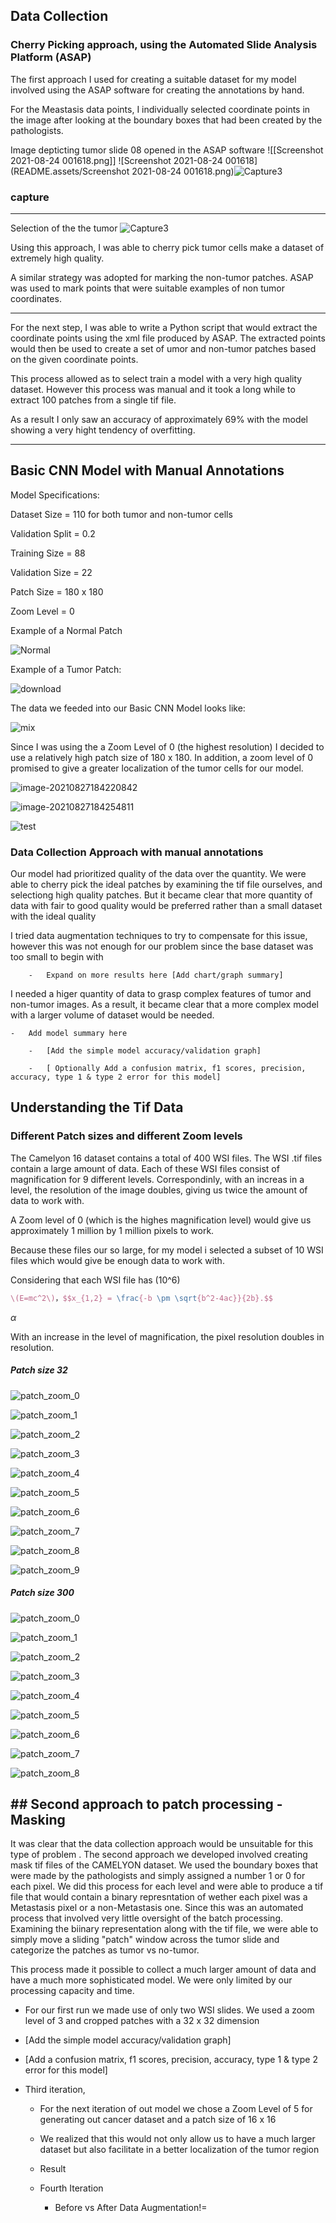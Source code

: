 ## Data Collection

### Cherry Picking approach, using the Automated Slide Analysis Platform (ASAP)

   The first approach I used for creating a suitable dataset for my model involved using the ASAP software for creating the annotations by hand. 

   For the Meastasis data points, I individually selected coordinate points in the image after looking at the boundary boxes that had been created by the pathologists.

Image depticting tumor slide 08 opened in the ASAP software
![[Screenshot 2021-08-24 001618.png]] ![Screenshot 2021-08-24 001618](README.assets/Screenshot 2021-08-24 001618.png)![Capture3](README.assets/Capture3.png)

### capture

---

Selection of the the tumor
![Capture3](README.assets/Capture3-9960964.png)

Using this approach, I was able to cherry pick tumor cells make a dataset of extremely high quality. 

A similar strategy was adopted for marking the non-tumor patches. ASAP was used to mark points that were suitable examples of non tumor coordinates.

---

For the next step, I was able to write a Python script that would extract the coordinate points using the xml file produced by ASAP. The extracted points would then be used to create a set of umor and non-tumor patches based on the given coordinate points.

This process allowed as to select train a model with a very high quality dataset. However this process was manual and it took a long while to extract 100 patches from a single tif file.

As a result I only saw an accuracy of approximately 69% with the model showing a very hight tendency of overfitting.

---

## Basic CNN Model with Manual Annotations

Model Specifications:

Dataset Size = 110 for both tumor and non-tumor cells

Validation Split = 0.2 

Training Size = 88 

Validation Size = 22

Patch Size = 180 x 180

Zoom Level = 0



Example of a Normal Patch 

![Normal](README.assets/download.png)



Example of a Tumor Patch:

![download](../../../Downloads/download.png)



The data we feeded into our Basic CNN Model looks like:

![mix](README.assets/mix-9968581.png)

Since I was using the a Zoom Level of 0 (the highest resolution) I decided to use a relatively high patch size of 180 x 180.  In addition, a zoom level of 0 promised to give a greater localization of the tumor cells for our model.







![image-20210827184220842](README.assets/image-20210827184220842.png)





![image-20210827184254811](README.assets/image-20210827184254811.png)



![test](../../../Downloads/test.png)



### Data Collection Approach with manual annotations

Our model had prioritized quality of the data over the quantity. We were able to cherry pick the ideal patches by examining the tif file ourselves, and selectiong high quality patches. But it became clear that more quantity of data with fair to good quality would be preferred rather than a small dataset with the ideal quality 

 I tried data augmentation techniques to try to compensate for this issue, however this was not enough for our problem since the base dataset was too small to begin with 

        -   Expand on more results here [Add chart/graph summary] 

I needed a higer quantity of data to grasp complex features of tumor and non-tumor images. As a result, it became clear that a more complex model with a larger volume of dataset would be needed.

    -   Add model summary here 
    
        -   [Add the simple model accuracy/validation graph] 
    
        -   [ Optionally Add a confusion matrix, f1 scores, precision, accuracy, type 1 & type 2 error for this model] 

## Understanding the Tif Data

### Different Patch sizes and different Zoom levels

The Camelyon 16 dataset contains a total of 400 WSI files. The WSI .tif files contain a large amount of data. Each of these WSI files consist of magnification for 9 different levels. Correspondinly, with an increas in a level, the resolution of the image doubles, giving us twice the amount of data to work with. 

A Zoom level of 0 (which is the highes magnification level) would give us approximately 1 million by 1 million pixels to work.

Because these files our so large, for my model i selected a subset of 10 WSI files which would give be enough data to work with. 

Considering that each WSI file has \(10^6)

```latex
\(E=mc^2\)，$$x_{1,2} = \frac{-b \pm \sqrt{b^2-4ac}}{2b}.$$
```

$\alpha$

With an increase in the level of magnification, the pixel resolution doubles in resolution.

##### Patch size 32 





![patch_zoom_0](README.assets/patch_zoom_0.png)

![patch_zoom_1](README.assets/patch_zoom_1.png)

![patch_zoom_2](README.assets/patch_zoom_2.png)

![patch_zoom_3](README.assets/patch_zoom_3.png)

![patch_zoom_4](README.assets/patch_zoom_4.png)

![patch_zoom_5](README.assets/patch_zoom_5.png)

![patch_zoom_6](README.assets/patch_zoom_6.png)

![patch_zoom_7](README.assets/patch_zoom_7.png)

![patch_zoom_8](README.assets/patch_zoom_8.png)

![patch_zoom_9](README.assets/patch_zoom_9.png)

##### Patch size 300

![patch_zoom_0](README.assets/patch_zoom_0-9978188.png)

![patch_zoom_1](README.assets/patch_zoom_1-9978188.png)

![patch_zoom_2](README.assets/patch_zoom_2-9978188.png)

![patch_zoom_3](README.assets/patch_zoom_3-9978188.png)

![patch_zoom_4](README.assets/patch_zoom_4-9978188.png)

![patch_zoom_5](README.assets/patch_zoom_5-9978188.png)

![patch_zoom_6](README.assets/patch_zoom_6-9978188.png)

![patch_zoom_7](README.assets/patch_zoom_7-9978188.png)

![patch_zoom_8](README.assets/patch_zoom_8-9978188.png)









## ## Second approach to patch processing - Masking

 

It was clear that the data collection approach would be unsuitable for this type of problem . The second approach we developed involved creating mask tif files of the CAMELYON dataset. We used the boundary boxes that were made by the pathologists and simply assigned a number 1 or 0 for each pixel. We did this process for each level and were able to produce a tif file that would contain a binary represntation of wether each pixel was a Metastasis pixel or a non-Metastasis one. Since this was an automated process that involved very little oversight of the batch processing. Examining the biinary representation along with the tif file, we were able to simply move a sliding "patch" window across the tumor slide and categorize the patches as tumor vs no-tumor.  

This process made it possible to collect a much larger amount of data and have a much more sophisticated model. We were only limited by our processing capacity and time. 

- For our first run we made use of only two WSI slides. We used a zoom level of 3 and cropped patches with a 32 x 32 dimension 

- [Add the simple model accuracy/validation graph] 

- [Add a confusion matrix, f1 scores, precision, accuracy, type 1 & type 2 error for this model]   

- Third iteration,  
  
  - For the next iteration of out model we chose a Zoom Level of 5 for generating out cancer dataset and a patch size of 16 x 16  
  
  - We realized that this would not only allow us to have a much larger dataset but also facilitate in a better localization of the tumor region 
  
  - Result 
  
  - Fourth Iteration  
    
    - Before vs After Data Augmentation!=
